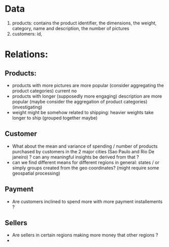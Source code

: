 # Data
1. products: contains the product identifier, the dimensions, the weight, category, name and description, the number of pictures
2. customers: id,

# Relations:

## Products: 
* products with more pictures are more popular (consider aggregating the product categories) current no 
* products with longer (supposedly more engaging) description are more popular (maybe consider the aggregation of product categories) (investigating)
* weight might be somehow related to shipping: heavier weights take longer to ship (grouped together maybe)

## Customer
* What about the mean and variance of spending / number of products purchased by customers in the 2 major cities (Sao Paulo and Rio De janeiro) ? can any meaningful insights be derived from that ?
* can we find different means for different regions in general: states / or simply groups created from the geo coordinates? (might require some geospatial processing)

## Payment
* Are customers inclined to spend more with more payment installements ?
## Sellers
* Are sellers in certain regions making more money that other regions ?
* 
